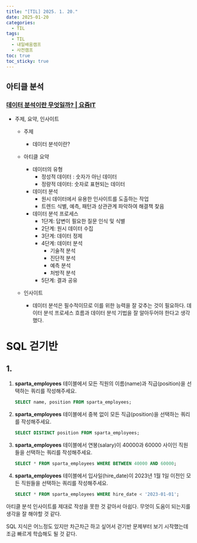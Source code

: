 ```yaml
---
title: "[TIL] 2025. 1. 20."
date: 2025-01-20
categories:
  - TIL
tags:
  - TIL
  - 내일배움캠프
  - 사전캠프
toc: true
toc_sticky: true
---
```

## 아티클 분석

### [데이터 분석이란 무엇일까? | 요즘IT](https://yozm.wishket.com/magazine/detail/1567/)

- 주제, 요약, 인사이트
    - 주제 
	    - 데이터 분석이란?
    - 아티클 요약
	    - 데이터의 유형
		    - 정성적 데이터 : 숫자가 아닌 데이터
		    - 정량적 데이터: 숫자로 표현되는 데이터
		- 데이터 분석
			- 원시 데이터에서 유용한 인사이트를 도출하는 작업
			- 트렌드 식별, 예측, 패턴과 상관관계 파악하여 해결책 찾음
		- 데이터 분석 프로세스
			- 1단계: 답변이 필요한 질문 인식 및 식별
			- 2단계: 원시 데이터 수집
			- 3단계: 데이터 정제
			- 4단계: 데이터 분석
		        - 기술적 분석
		        - 진단적 분석
		        - 예측 분석
		        - 처방적 분석
		    - 5단계: 결과 공유
    
    - 인사이트
	    - 데이터 분석은 필수적이므로 이를 위한 능력을 잘 갖추는 것이 필요하다. 데이터 분석 프로세스 흐름과 데이터 분석 기법을 잘 알아두어야 한다고 생각했다.
    

# SQL 걷기반

## 1.

1. **sparta_employees** 테이블에서 모든 직원의 이름(name)과 직급(position)을 선택하는 쿼리를 작성해주세요.
    
    ```sql
    SELECT name, position FROM sparta_employees;
    ```
    
2. **sparta_employees** 테이블에서 중복 없이 모든 직급(position)을 선택하는 쿼리를 작성해주세요.
    
    ```sql
    SELECT DISTINCT position FROM sparta_employees;
    ```
    
3. **sparta_employees** 테이블에서 연봉(salary)이 40000과 60000 사이인 직원들을 선택하는 쿼리를 작성해주세요.
    
    ```sql
    SELECT * FROM sparta_employees WHERE BETWEEN 40000 AND 60000; 
    ```
    
4. **sparta_employees** 테이블에서 입사일(hire_date)이 2023년 1월 1일 이전인 모든 직원들을 선택하는 쿼리를 작성해주세요.
    
    ```sql
    SELECT * FROM sparta_employees WHERE hire_date < '2023-01-01';
    ```
    

아티클 분석 인사이트를 제대로 작성을 못한 것 같아서 아쉽다. 무엇이 도움이 되는지를 생각을 잘 해야할 것 같다.

SQL 지식은 어느정도 있지만 차근차근 하고 싶어서 걷기반 문제부터 보기 시작했는데 조금 빠르게 학습해도 될 것 같다.